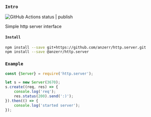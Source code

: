 
### `Intro`
![GitHub Actions status | publish](https://github.com/anzerr/http.server/workflows/publish/badge.svg)

Simple http server interface

#### `Install`
``` bash
npm install --save git+https://github.com/anzerr/http.server.git
npm install --save @anzerr/http.server
```

### `Example`
``` javascript
const {Server} = require('http.server');

let s = new Server(3670);
s.create((req, res) => {
	console.log('req');
	res.status(200).send(':)');
}).then(() => {
	console.log('started server');
});
```